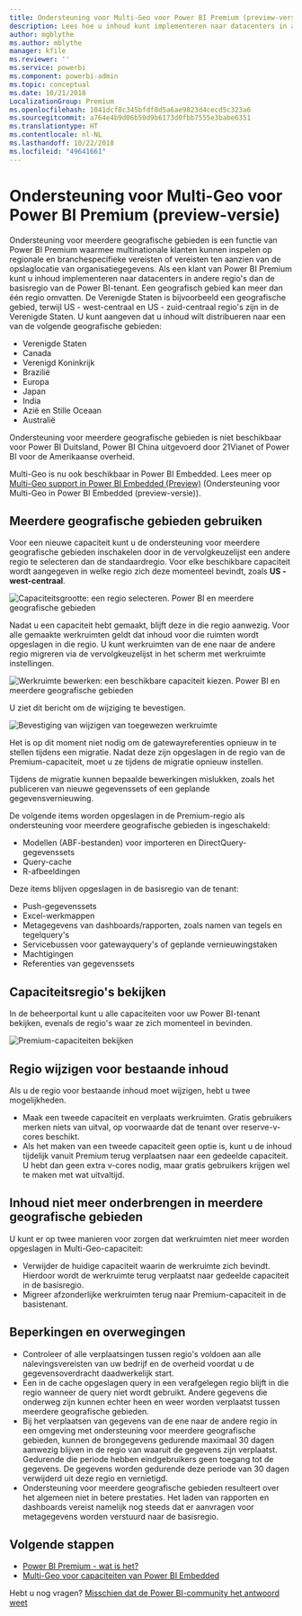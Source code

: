 ```yaml
---
title: Ondersteuning voor Multi-Geo voor Power BI Premium (preview-versie)
description: Lees hoe u inhoud kunt implementeren naar datacenters in andere regio's dan de basisregio van de Power BI-tenant.
author: mgblythe
ms.author: mblythe
manager: kfile
ms.reviewer: ''
ms.service: powerbi
ms.component: powerbi-admin
ms.topic: conceptual
ms.date: 10/21/2018
LocalizationGroup: Premium
ms.openlocfilehash: 1041dcf8c345bfdf8d5a6ae9823d4cecd5c323a6
ms.sourcegitcommit: a764e4b9d06b50d9b6173d0fbb7555e3babe6351
ms.translationtype: HT
ms.contentlocale: nl-NL
ms.lasthandoff: 10/22/2018
ms.locfileid: "49641661"
---
```

# <a name="multi-geo-support-for-power-bi-premium-preview"></a>Ondersteuning voor Multi-Geo voor Power BI Premium (preview-versie)

Ondersteuning voor meerdere geografische gebieden is een functie van Power BI Premium waarmee multinationale klanten kunnen inspelen op regionale en branchespecifieke vereisten of vereisten ten aanzien van de opslaglocatie van organisatiegegevens. Als een klant van Power BI Premium kunt u inhoud implementeren naar datacenters in andere regio's dan de basisregio van de Power BI-tenant. Een geografisch gebied kan meer dan één regio omvatten. De Verenigde Staten is bijvoorbeeld een geografische gebied, terwijl US - west-centraal en US - zuid-centraal regio's zijn in de Verenigde Staten. U kunt aangeven dat u inhoud wilt distribueren naar een van de volgende geografische gebieden:

- Verenigde Staten
- Canada
- Verenigd Koninkrijk
- Brazilië
- Europa
- Japan
- India
- Azië en Stille Oceaan
- Australië

Ondersteuning voor meerdere geografische gebieden is niet beschikbaar voor Power BI Duitsland, Power BI China uitgevoerd door 21Vianet of Power BI voor de Amerikaanse overheid.

Multi-Geo is nu ook beschikbaar in Power BI Embedded. Lees meer op [Multi-Geo support in Power BI Embedded (Preview)](developer/embedded-multi-geo.md) (Ondersteuning voor Multi-Geo in Power BI Embedded (preview-versie)).

## <a name="using-multi-geo"></a>Meerdere geografische gebieden gebruiken

Voor een nieuwe capaciteit kunt u de ondersteuning voor meerdere geografische gebieden inschakelen door in de vervolgkeuzelijst een andere regio te selecteren dan de standaardregio.  Voor elke beschikbare capaciteit wordt aangegeven in welke regio zich deze momenteel bevindt, zoals **US - west-centraal**.

![Capaciteitsgrootte: een regio selecteren. Power BI en meerdere geografische gebieden](media/service-admin-premium-multi-geo/power-bi-multi-geo-capacity-size.png)

Nadat u een capaciteit hebt gemaakt, blijft deze in die regio aanwezig. Voor alle gemaakte werkruimten geldt dat inhoud voor die ruimten wordt opgeslagen in die regio. U kunt werkruimten van de ene naar de andere regio migreren via de vervolgkeuzelijst in het scherm met werkruimte instellingen.

![Werkruimte bewerken: een beschikbare capaciteit kiezen. Power BI en meerdere geografische gebieden](media/service-admin-premium-multi-geo/power-bi-multi-geo-edit-workspace.png)

U ziet dit bericht om de wijziging te bevestigen.

![Bevestiging van wijzigen van toegewezen werkruimte](media/service-admin-premium-multi-geo/power-bi-multi-geo-change-assigned-workspace-capacity.png)

Het is op dit moment niet nodig om de gatewayreferenties opnieuw in te stellen tijdens een migratie.  Nadat deze zijn opgeslagen in de regio van de Premium-capaciteit, moet u ze tijdens de migratie opnieuw instellen.

Tijdens de migratie kunnen bepaalde bewerkingen mislukken, zoals het publiceren van nieuwe gegevenssets of een geplande gegevensvernieuwing.  

De volgende items worden opgeslagen in de Premium-regio als ondersteuning voor meerdere geografische gebieden is ingeschakeld:

- Modellen (ABF-bestanden) voor importeren en DirectQuery-gegevenssets
- Query-cache
- R-afbeeldingen

Deze items blijven opgeslagen in de basisregio van de tenant:

- Push-gegevenssets
- Excel-werkmappen
- Metagegevens van dashboards/rapporten, zoals namen van tegels en tegelquery's
- Servicebussen voor gatewayquery's of geplande vernieuwingstaken
- Machtigingen
- Referenties van gegevenssets

## <a name="view-capacity-regions"></a>Capaciteitsregio's bekijken

In de beheerportal kunt u alle capaciteiten voor uw Power BI-tenant bekijken, evenals de regio's waar ze zich momenteel in bevinden.

![Premium-capaciteiten bekijken](media/service-admin-premium-multi-geo/power-bi-multi-geo-premium-capacities.png) 

## <a name="change-the-region-for-existing-content"></a>Regio wijzigen voor bestaande inhoud

Als u de regio voor bestaande inhoud moet wijzigen, hebt u twee mogelijkheden.

- Maak een tweede capaciteit en verplaats werkruimten. Gratis gebruikers merken niets van uitval, op voorwaarde dat de tenant over reserve-v-cores beschikt.
- Als het maken van een tweede capaciteit geen optie is, kunt u de inhoud tijdelijk vanuit Premium terug verplaatsen naar een gedeelde capaciteit. U hebt dan geen extra v-cores nodig, maar gratis gebruikers krijgen wel te maken met wat uitvaltijd.

## <a name="move-content-out-of-multi-geo"></a>Inhoud niet meer onderbrengen in meerdere geografische gebieden  

U kunt er op twee manieren voor zorgen dat werkruimten niet meer worden opgeslagen in Multi-Geo-capaciteit:

- Verwijder de huidige capaciteit waarin de werkruimte zich bevindt.  Hierdoor wordt de werkruimte terug verplaatst naar gedeelde capaciteit in de basisregio.
- Migreer afzonderlijke werkruimten terug naar Premium-capaciteit in de basistenant.

## <a name="limitations-and-considerations"></a>Beperkingen en overwegingen

- Controleer of alle verplaatsingen tussen regio's voldoen aan alle nalevingsvereisten van uw bedrijf en de overheid voordat u de gegevensoverdracht daadwerkelijk start.
- Een in de cache opgeslagen query in een verafgelegen regio blijft in die regio wanneer de query niet wordt gebruikt. Andere gegevens die onderweg zijn kunnen echter heen en weer worden verplaatst tussen meerdere geografische gebieden.
- Bij het verplaatsen van gegevens van de ene naar de andere regio in een omgeving met ondersteuning voor meerdere geografische gebieden, kunnen de brongegevens gedurende maximaal 30 dagen aanwezig blijven in de regio van waaruit de gegevens zijn verplaatst. Gedurende die periode hebben eindgebruikers geen toegang tot de gegevens. De gegevens worden gedurende deze periode van 30 dagen verwijderd uit deze regio en vernietigd.
- Ondersteuning voor meerdere geografische gebieden resulteert over het algemeen niet in betere prestaties. Het laden van rapporten en dashboards vereist namelijk nog steeds dat er aanvragen voor metagegevens worden verstuurd naar de basisregio.

## <a name="next-steps"></a>Volgende stappen

- [Power BI Premium - wat is het?](service-premium.md)
- [Multi-Geo voor capaciteiten van Power BI Embedded](developer/embedded-multi-geo.md)

Hebt u nog vragen? [Misschien dat de Power BI-community het antwoord weet](http://community.powerbi.com/)
